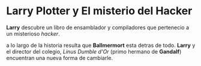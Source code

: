 # Larry Plotter y El misterio del Hacker
**Larry** descubre un libro de ensamblador y compiladores que pertenecio a un misterioso *hacker*.

a lo largo de la historia resulta que **Ballmermort** esta detras de todo.
**Larry** y el director del colegio, *Linus Dumble d'Or* (primo hermano de **Gandalf**) encuentran una nueva forma de cambiarle.


